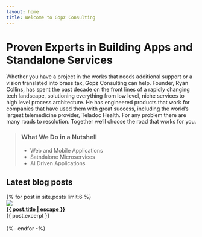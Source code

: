 ```yaml
---
layout: home
title: Welcome to Gopz Consulting
---
```


# Proven Experts in Building Apps and Standalone Services 

Whether you have a project in the works that needs additional support or a vision translated into brass tax, Gopz Consulting can help. Founder, Ryan Collins, has spent the past decade on the front lines of a rapidly changing tech landscape, solutioning everything from low level, niche services to high level process architecture. He has engineered products that work for companies that have used them with great success, including the world’s largest telemedicine provider, Teladoc Health. For any problem there are many roads to resolution. Together we’ll choose the road that works for you.

> ### What We Do in a Nutshell
> * Web and Mobile Applications
> * Satndalone Microservices
> * AI Driven Applications

## Latest blog posts

<div class="archive">
{% for post in site.posts limit:6 %}
  <article class="article">
    <a class="post-link" href="{{ post.url | relative_url }}"><img src="{{ post.image }}" class="thumb" /></a>
    <div><strong><a class="post-link" href="{{ post.url | relative_url }}">{{ post.title | escape }}</a></strong><br/>
    {{ post.excerpt }}<br/><br/>
    </div>
  </article>
  {%- endfor -%}
</div>

